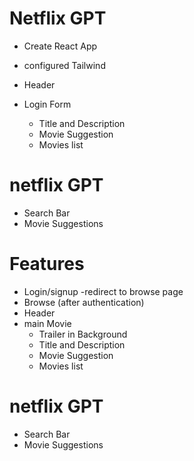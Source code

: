 # Netflix GPT
-  Create React App
- configured Tailwind
- Header
- Login Form

  - Title and Description
  - Movie Suggestion
  - Movies list 
# netflix GPT
-  Search Bar
-  Movie Suggestions

# Features
- Login/signup
-redirect to browse page 
- Browse (after authentication)
- Header 
- main Movie
  - Trailer in Background 
  - Title and Description
  - Movie Suggestion
  - Movies list 
# netflix GPT
-  Search Bar
-  Movie Suggestions

